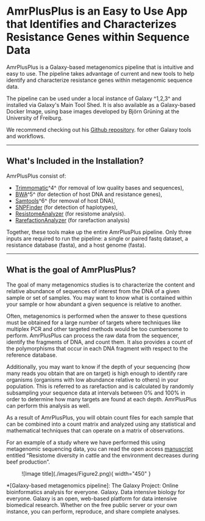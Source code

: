 # AmrPlusPlus is an Easy to Use App that Identifies and Characterizes Resistance Genes within Sequence Data

AmrPlusPlus is a Galaxy-based metagenomics pipeline that is intuitive and easy to use. The pipeline takes advantage of current and new tools to help identify and characterize resistance genes within metagenomic sequence data.

The pipeline can be used under a local instance of Galaxy ^1,2,3^ and installed via Galaxy's Main Tool Shed. It is also available as a Galaxy-based Docker Image, using base images developed by Björn Grüning at the University of Freiburg.

We recommend checking out his [Github repository](https://github.com/bgruening/docker-galaxy-stable "GitHub is a web-based Git repository hosting service. It offers all of the distributed version control and source code management (SCM) functionality of Git as well as adding its own features."). for other Galaxy tools and workflows.

---

## What's Included in the Installation?

AmrPlusPlus consist of:

* [Trimmomatic](http://www.usadellab.org/cms/?page=trimmomatic)^4^ (for removal of low quality bases and sequences),
* [BWA](http://bio-bwa.sourceforge.net/)^5^ (for detection of host DNA and resistance genes),
* [Samtools](http://www.htslib.org/)^6^ (for removal of host DNA),
* [SNPFinder](https://github.com/cdeanj/snipfinder) (for detection of haplotypes),
* [ResistomeAnalyzer](https://github.com/cdeanj/resistomeanalyzer) (for resistome analysis).
* [RarefactionAnalyzer](https://github.com/cdeanj/rarefactionanalyzer) (for rarefaction analysis)

Together, these tools make up the entire AmrPlusPlus pipeline. Only three inputs are required to run the pipeline: a single or paired fastq dataset, a resistance database (fasta), and a host genome (fasta).

---

## What is the goal of AmrPlusPlus?

The goal of many metagenomics studies is to characterize the content and relative abundance of sequences of interest from the DNA of a given sample or set of samples. You may want to know what is contained within your sample or how abundant a given sequence is relative to another.

Often, metagenomics is performed when the answer to these questions must be obtained for a large number of targets where techniques like multiplex PCR and other targeted methods would be too cumbersome to perform. AmrPlusPlus can process the raw data from the sequencer, identify the fragments of DNA, and count them. It also provides a count of the polymorphisms that occur in each DNA fragment with respect to the reference database.

Additionally, you may want to know if the depth of your sequencing (how many reads you obtain that are on target) is high enough to identify rare organisms (organisms with low abundance relative to others) in your population. This is referred to as rarefaction and is calculated by randomly subsampling your sequence data at intervals between 0% and 100% in order to determine how many targets are found at each depth. AmrPlusPlus can perform this analysis as well.

As a result of AmrPlusPlus, you will obtain count files for each sample that can be combined into a count matrix and analyzed using any statistical and mathematical techniques that can operate on a matrix of observations.

For an example of a study where we have performed this using metagenomic sequencing data, you can read the open access [manuscript](https://www.ncbi.nlm.nih.gov/pmc/articles/PMC4798965/) entitled “Resistome diversity in cattle and the environment decreases during beef production”.

<figure markdown>
  ![Image title](./images/Figure2.png){ width="450" }
  <figcaption></figcaption>
</figure>


*[Galaxy-based metagenomics pipeline]: The Galaxy Project: Online bioinformatics analysis for everyone. Galaxy. Data intensive biology for everyone. Galaxy is an open, web-based platform for data intensive biomedical research. Whether on the free public server or your own instance, you can perform, reproduce, and share complete analyses.
